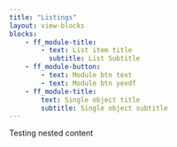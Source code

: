 ```yaml
---
title: "Listings"
layout: view-blocks
blocks: 
    - ff_module-title:
        - text: List item title
          subtitle: List Subtitle
    - ff_module-button:
        - text: Module btn text
        - text: Module btn yexdf 
    - ff_module-title:
        text: Single object title
        subtitle: Single object subtitle
---
```


Testing nested content
